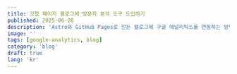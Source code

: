 ```yaml
---
title: 깃헙 페이지 블로그에 방문자 분석 도구 도입하기
published: 2025-06-28
description: 'Astro와 GitHub Pages로 만든 블로그에 구글 애널리틱스를 연동하는 방법을 소개합니다. GitHub Actions 시크릿을 활용해 추적 ID를 안전하게 관리하는 팁까지 담았습니다.'
image: ''
tags: [google-analytics, blog]
category: 'blog'
draft: true 
lang: 'kr'
---
```

